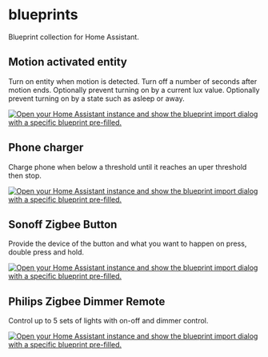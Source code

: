 # blueprints

Blueprint collection for Home Assistant.

## Motion activated entity
Turn on entity when motion is detected. Turn off a number of seconds after motion ends. Optionally prevent turning on by a current lux value. Optionally prevent turning on by a state such as asleep or away.

[![Open your Home Assistant instance and show the blueprint import dialog with a specific blueprint pre-filled.](https://my.home-assistant.io/badges/blueprint_import.svg)](https://my.home-assistant.io/redirect/blueprint_import/?blueprint_url=https%3A%2F%2Fgithub.com%2Fapollo1220%2Fblueprints%2Fblob%2Fmain%2Fmotion_activated_entity.yaml)

## Phone charger
Charge phone when below a threshold until it reaches an uper threshold then stop.

[![Open your Home Assistant instance and show the blueprint import dialog with a specific blueprint pre-filled.](https://my.home-assistant.io/badges/blueprint_import.svg)](https://my.home-assistant.io/redirect/blueprint_import/?blueprint_url=https%3A%2F%2Fgithub.com%2Fapollo1220%2Fblueprints%2Fblob%2Fmain%2Fphone_charger.yaml)

## Sonoff Zigbee Button
Provide the device of the button and what you want to happen on press, double press and hold.

[![Open your Home Assistant instance and show the blueprint import dialog with a specific blueprint pre-filled.](https://my.home-assistant.io/badges/blueprint_import.svg)](https://my.home-assistant.io/redirect/blueprint_import/?blueprint_url=https%3A%2F%2Fgithub.com%2Fapollo1220%2Fblueprints%2Fblob%2Fmain%2Fsonoff_zigbee_button.yaml)

## Philips Zigbee Dimmer Remote
Control up to 5 sets of lights with on-off and dimmer control.

[![Open your Home Assistant instance and show the blueprint import dialog with a specific blueprint pre-filled.](https://my.home-assistant.io/badges/blueprint_import.svg)](https://my.home-assistant.io/redirect/blueprint_import/?blueprint_url=https%3A%2F%2Fgithub.com%2Fapollo1220%2Fblueprints%2Fblob%2Fmain%2Fphilips_zigbee_remote.yaml)